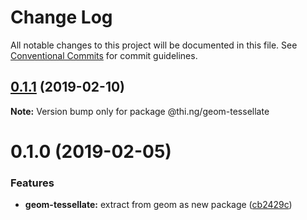 # Change Log

All notable changes to this project will be documented in this file.
See [Conventional Commits](https://conventionalcommits.org) for commit guidelines.

## [0.1.1](https://github.com/thi-ng/umbrella/compare/@thi.ng/geom-tessellate@0.1.0...@thi.ng/geom-tessellate@0.1.1) (2019-02-10)

**Note:** Version bump only for package @thi.ng/geom-tessellate





# 0.1.0 (2019-02-05)


### Features

* **geom-tessellate:** extract from geom as new package ([cb2429c](https://github.com/thi-ng/umbrella/commit/cb2429c))
